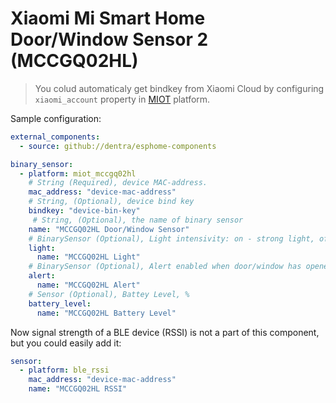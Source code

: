 # Xiaomi Mi Smart Home Door/Window Sensor 2 (MCCGQ02HL)

> You colud automaticaly get bindkey from Xiaomi Cloud by configuring `xiaomi_account` property in [MIOT](../miot/) platform.

Sample configuration:
```yaml
external_components:
  - source: github://dentra/esphome-components

binary_sensor:
  - platform: miot_mccgq02hl
    # String (Required), device MAC-address.
    mac_address: "device-mac-address"
    # String, (Optional), device bind key
    bindkey: "device-bin-key"
     # String, (Optional), the name of binary sensor
    name: "MCCGQ02HL Door/Window Sensor"
    # BinarySensor (Optional), Light intensivity: on - strong light, off - weak light
    light:
      name: "MCCGQ02HL Light"
    # BinarySensor (Optional), Alert enabled when door/window has opened a long (device configured) time
    alert:
      name: "MCCGQ02HL Alert"
    # Sensor (Optional), Battey Level, %
    battery_level:
      name: "MCCGQ02HL Battery Level"
```

Now signal strength of a BLE device (RSSI) is not a part of this component, but you could easily add it:
```yaml
sensor:
  - platform: ble_rssi
    mac_address: "device-mac-address"
    name: "MCCGQ02HL RSSI"
```
